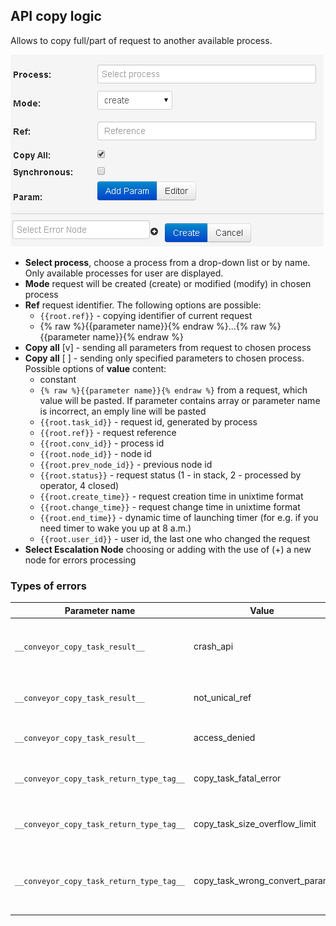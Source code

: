 ## API copy logic

Allows to copy full/part of request to another available process.

![semafor_api_copy](../img/create/semafor_api_copy.png)

-   **Select process**, choose a process from a drop-down list or by name. Only available processes for user are displayed.
-   **Mode** request will be created (create) or modified (modify) in chosen process
-   **Ref** request identifier. The following options are possible:
    -   `{{root.ref}}` - copying identifier of current request
    -   {% raw %}{{parameter name}}{% endraw %}...{% raw %}{{parameter name}}{% endraw %}
-   **Copy all** [v] - sending all parameters from  request to chosen process
-   **Copy all** [ ] - sending only specified parameters to chosen process. Possible options of **value** content:
    -   constant
    -   `{% raw %}{{parameter name}}{% endraw %}` from a request, which value will be pasted. If parameter contains array or parameter name is incorrect, an emply line will be pasted
    -   `{{root.task_id}}` - request id, generated by process
    -   `{{root.ref}}` - request reference
    -   `{{root.conv_id}}` - process id
    -   `{{root.node_id}}` - node id
    -   `{{root.prev_node_id}}` - previous node id
    -   `{{root.status}}` - request status (1 - in stack, 2 - processed by operator, 4 closed)
    -   `{{root.create_time}}` - request creation time in unixtime format
    -   `{{root.change_time}}` - request change time in unixtime format
    -   `{{root.end_time}}` - dynamic time of launching timer (for e.g. if you need timer to wake you up at 8 a.m.)
    -   `{{root.user_id}}` - user id, the last one who changed the request
- **Select Escalation Node** choosing or adding with the use of (+) a new node for errors processing

### Types of errors

| Parameter name | Value | Description |
| -- | -- | -- |
| `__conveyor_copy_task_result__` | crash_api | Error of the sending the request in RPC process |
| `__conveyor_copy_task_result__` | not_unical_ref | Request with such reference in process  |
| `__conveyor_copy_task_result__` | access_denied | No access to selected process |
| `__conveyor_copy_task_return_type_tag__` | copy_task_fatal_error | Error of request sending in process  |
| `__conveyor_copy_task_return_type_tag__` | copy_task_size_overflow_limit | Size of return data exceeds 128 Kb |
| `__conveyor_copy_task_return_type_tag__` | copy_task_wrong_convert_param | Impossible to convert variables into required types |

